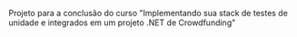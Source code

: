 Projeto para a conclusão do curso "Implementando sua stack de testes de unidade e integrados em um projeto .NET de Crowdfunding"
